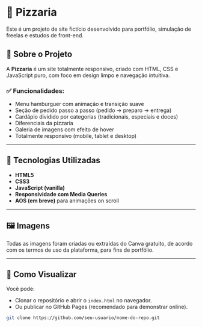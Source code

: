 # 🍕 Pizzaria

Este é um projeto de site fictício desenvolvido para portfólio, simulação de freelas e estudos de front-end.

## 📌 Sobre o Projeto

A **Pizzaria** é um site totalmente responsivo, criado com HTML, CSS e JavaScript puro, com foco em design limpo e navegação intuitiva.

### ✅ Funcionalidades:
- Menu hamburguer com animação e transição suave
- Seção de pedido passo a passo (pedido → preparo → entrega)
- Cardápio dividido por categorias (tradicionais, especiais e doces)
- Diferenciais da pizzaria
- Galeria de imagens com efeito de hover
- Totalmente responsivo (mobile, tablet e desktop)

---

## 📂 Tecnologias Utilizadas

- **HTML5**
- **CSS3**
- **JavaScript (vanilla)**
- **Responsividade com Media Queries**
- **AOS (em breve)** para animações on scroll

---

## 🖼️ Imagens

Todas as imagens foram criadas ou extraídas do Canva gratuito, de acordo com os termos de uso da plataforma, para fins de portfólio.

---

## 🚀 Como Visualizar

Você pode:
- Clonar o repositório e abrir o `index.html` no navegador.
- Ou publicar no GitHub Pages (recomendado para demonstrar online).

```bash
git clone https://github.com/seu-usuario/nome-do-repo.git
